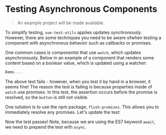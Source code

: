 # Testing Asynchronous Components

> An example project will be made available.

To simplify testing, `vue-test-utils` applies updates _synchronously_. However, there are some techniques you need to be aware ofwhen testing a component with asynchronous behavior such as callbacks or promises.

One common cases is componentst that use `watch`, which updates asynchronously. Below in an example of a component that renders some content based on a boolean value, which is updated using a watcher:

``` js
Demo....
```
The above test fails - however, when you test it by hand in a browser, it seems fine!  The reason the test is failing is because properties inside of `watch` use promises. In this test, the assertion occurs before the promise is resolved, so the `button` is still not visible.

One solution is to use the npm package, `flush-promises`. This allows you to immediately resolve any promises. Let's update the test:

Now the test passes! Note, because we are using the ES7 keyword `await`, we need to prepend the test with `async`.
